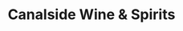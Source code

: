 ---
title: "Canalside Wine & Spirits"
url: /north-tonawanda/canalside-wine-and-spirits/
shop: alcohol
---